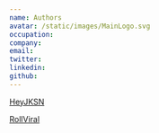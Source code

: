 ```yaml
---
name: Authors
avatar: /static/images/MainLogo.svg
occupation: 
company:
email:
twitter: 
linkedin: 
github: 
---
```


[HeyJKSN](http://blog.yasifys.tk/author/heyjksn)


[RollViral](http://blog.yasifys.tk/author/rollviral)
